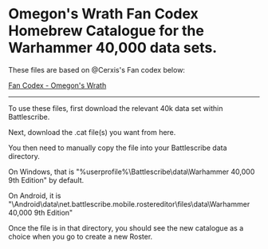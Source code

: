 Omegon's Wrath Fan Codex Homebrew Catalogue for the Warhammer 40,000 data sets.
==================

These files are based on @Cerxis's Fan codex below:

[Fan Codex - Omegon's Wrath](https://www.cerxis.de/omegonswrath/index.php/supplement/)

---------------------
To use these files, first download the relevant 40k data set within Battlescribe.

Next, download the .cat file(s) you want from here.

You then need to manually copy the file into your Battlescribe data directory.

On Windows, that is "%userprofile%\Battlescribe\data\Warhammer 40,000 9th Edition" by default.

On Android, it is "\Android\data\net.battlescribe.mobile.rostereditor\files\data\Warhammer 40,000 9th Edition"

Once the file is in that directory, you should see the new catalogue as a choice when you go to create a new Roster.
